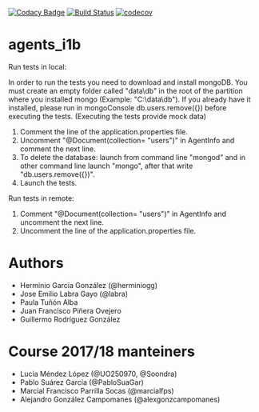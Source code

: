 [![Codacy Badge](https://api.codacy.com/project/badge/Grade/887b00d1840f4b1eb40974f275c41e55)](https://www.codacy.com/app/jelabra/Agents_i1a?utm_source=github.com&amp;utm_medium=referral&amp;utm_content=Arquisoft/Agents_i1a&amp;utm_campaign=Badge_Grade)
[![Build Status](https://travis-ci.org/Arquisoft/Agents_i1a.svg?branch=master)](https://travis-ci.org/Arquisoft/Agents_i1a)
[![codecov](https://codecov.io/gh/Arquisoft/Agents_i1a/branch/master/graph/badge.svg)](https://codecov.io/gh/Arquisoft/Agents_i1a)


# agents_i1b

Run tests in local: 

In order to run the tests you need to download and install mongoDB. You must create an empty folder called "data\db" in the root of the partition where you installed mongo (Example: "C:\data\db"). If you already have it installed, please run in mongoConsole db.users.remove({}) before executing the tests. (Executing the tests provide mock data)
1. Comment the line of the application.properties file.
2. Uncomment "@Document(collection= "users")" in AgentInfo and comment the next line.
3. To delete the database: launch from command line "mongod" and in other command line launch "mongo", after that write "db.users.remove({})".
4. Launch the tests.

Run tests in remote:

1. Comment "@Document(collection= "users")" in AgentInfo and uncomment the next line.
2. Uncomment the line of the application.properties file.

# Authors

- Herminio García González (@herminiogg)
- Jose Emilio Labra Gayo (@labra)
- Paula Tuñón Alba
- Juan Francisco Piñera Ovejero
- Guillermo Rodríguez González 

# Course 2017/18 manteiners
- Lucia Méndez López (@UO250970, @Soondra)
- Pablo Suárez García (@PabloSuaGar)
- Marcial Francisco Parrilla Socas (@marcialfps)
- Alejandro González Campomanes (@alexgonzcampomanes)
